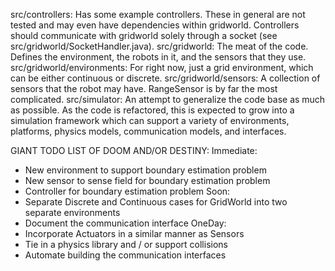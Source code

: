 src/controllers: Has some example controllers. These in general are not tested and may even have dependencies within gridworld. Controllers should communicate with gridworld solely through a socket (see src/gridworld/SocketHandler.java).
src/gridworld: The meat of the code. Defines the environment, the robots in it, and the sensors that they use.
src/gridworld/environments: For right now, just a grid environment, which can be either continuous or discrete.
src/gridworld/sensors: A collection of sensors that the robot may have. RangeSensor is by far the most complicated.
src/simulator: An attempt to generalize the code base as much as possible. As the code is refactored, this is expected to grow into a simulation framework which can support a variety of environments, platforms, physics models, communication models, and interfaces.

GIANT TODO LIST OF DOOM AND/OR DESTINY:
Immediate:
* New environment to support boundary estimation problem
* New sensor to sense field for boundary estimation problem
* Controller for boundary estimation problem
Soon:
* Separate Discrete and Continuous cases for GridWorld into two separate environments
* Document the communication interface
OneDay: 
* Incorporate Actuators in a similar manner as Sensors
* Tie in a physics library and / or support collisions
* Automate building the communication interfaces
